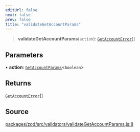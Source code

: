 ```yaml
---
editUrl: false
next: false
prev: false
title: "validateGetAccountParams"
---
```


> **validateGetAccountParams**(`action`): [`GetAccountError`](/reference/tevm/errors/type-aliases/getaccounterror/)[]

## Parameters

• **action**: [`GetAccountParams`](/reference/tevm/actions-types/type-aliases/getaccountparams/)\<`boolean`\>

## Returns

[`GetAccountError`](/reference/tevm/errors/type-aliases/getaccounterror/)[]

## Source

[packages/zod/src/validators/validateGetAccountParams.js:8](https://github.com/evmts/tevm-monorepo/blob/main/packages/zod/src/validators/validateGetAccountParams.js#L8)
